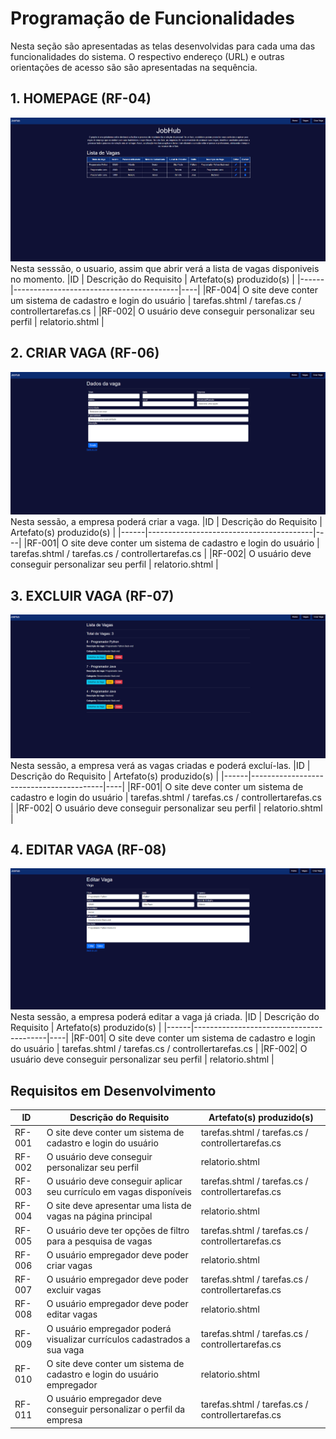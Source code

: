 # Programação de Funcionalidades

Nesta seção são apresentadas as telas desenvolvidas para cada uma das funcionalidades
do sistema. O respectivo endereço (URL) e outras orientações de acesso são são
apresentadas na sequência.

## 1. HOMEPAGE (RF-04)
![Homepage](img/Homepage2.png)
Nesta sesssão, o usuario, assim que abrir verá a lista de vagas disponiveis no momento.
|ID    | Descrição do Requisito  | Artefato(s) produzido(s) |
|------|-----------------------------------------|----|
|RF-004| O site deve conter um sistema de cadastro e login do usuário | tarefas.shtml / tarefas.cs / controllertarefas.cs | 
|RF-002| O usuário deve conseguir personalizar seu perfil    | relatorio.shtml |

## 2. CRIAR VAGA (RF-06)
![Homepage](img/Criarvaga2.png)
Nesta sessão, a empresa poderá criar a vaga.
|ID    | Descrição do Requisito  | Artefato(s) produzido(s) |
|------|-----------------------------------------|----|
|RF-001| O site deve conter um sistema de cadastro e login do usuário | tarefas.shtml / tarefas.cs / controllertarefas.cs | 
|RF-002| O usuário deve conseguir personalizar seu perfil    | relatorio.shtml |

## 3. EXCLUIR VAGA (RF-07)
![Homepage](img/Listadevagas2.png)
Nesta sessão, a empresa verá as vagas criadas e poderá excluí-las.
|ID    | Descrição do Requisito  | Artefato(s) produzido(s) |
|------|-----------------------------------------|----|
|RF-001| O site deve conter um sistema de cadastro e login do usuário | tarefas.shtml / tarefas.cs / controllertarefas.cs | 
|RF-002| O usuário deve conseguir personalizar seu perfil    | relatorio.shtml |

## 4. EDITAR VAGA (RF-08)
![Homepage](img/Editarvaga.png)
Nesta sessão, a empresa poderá editar a vaga já criada.
|ID    | Descrição do Requisito  | Artefato(s) produzido(s) |
|------|-----------------------------------------|----|
|RF-001| O site deve conter um sistema de cadastro e login do usuário | tarefas.shtml / tarefas.cs / controllertarefas.cs | 
|RF-002| O usuário deve conseguir personalizar seu perfil    | relatorio.shtml |

## Requisitos em Desenvolvimento
|ID    | Descrição do Requisito  | Artefato(s) produzido(s) |
|------|-----------------------------------------|----|
|RF-001| O site deve conter um sistema de cadastro e login do usuário | tarefas.shtml / tarefas.cs / controllertarefas.cs | 
|RF-002| O usuário deve conseguir personalizar seu perfil    | relatorio.shtml |
|RF-003| O usuário deve conseguir aplicar seu currículo em vagas disponíveis | tarefas.shtml / tarefas.cs / controllertarefas.cs | 
|RF-004| O site deve apresentar uma lista de vagas na página principal   | relatorio.shtml |
|RF-005| O usuário deve ter opções de filtro para a pesquisa de vagas | tarefas.shtml / tarefas.cs / controllertarefas.cs | 
|RF-006| O usuário empregador deve poder criar vagas  | relatorio.shtml |
|RF-007| O usuário empregador deve poder excluir vagas | tarefas.shtml / tarefas.cs / controllertarefas.cs | 
|RF-008| O usuário empregador deve poder editar vagas   | relatorio.shtml |
|RF-009| O usuário empregador poderá visualizar currículos cadastrados a sua vaga | tarefas.shtml / tarefas.cs / controllertarefas.cs | 
|RF-010| O site deve conter um sistema de cadastro e login do usuário empregador   | relatorio.shtml |
|RF-011| O usuário empregador deve conseguir personalizar o perfil da empresa | tarefas.shtml / tarefas.cs / controllertarefas.cs | 



